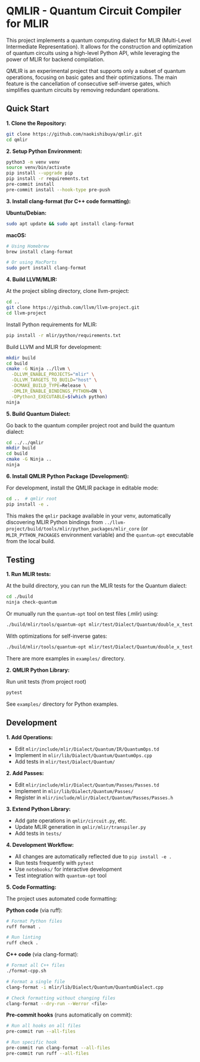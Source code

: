 # QMLIR - Quantum Circuit Compiler for MLIR

This project implements a quantum computing dialect for MLIR (Multi-Level Intermediate Representation). It allows for the construction and optimization of quantum circuits using a high-level Python API, while leveraging the power of MLIR for backend compilation.

QMLIR is an experimental project that supports only a subset of quantum operations, focusing on basic gates and their optimizations. The main feature is the cancellation of consecutive self-inverse gates, which simplifies quantum circuits by removing redundant operations.

## Quick Start

**1. Clone the Repository:**

```bash
git clone https://github.com/naokishibuya/qmlir.git
cd qmlir
```

**2. Setup Python Environment:**

```bash
python3 -m venv venv
source venv/bin/activate
pip install --upgrade pip
pip install -r requirements.txt
pre-commit install
pre-commit install --hook-type pre-push
```

**3. Install clang-format (for C++ code formatting):**

**Ubuntu/Debian:**
```bash
sudo apt update && sudo apt install clang-format
```

**macOS:**
```bash
# Using Homebrew
brew install clang-format

# Or using MacPorts
sudo port install clang-format
```

**4. Build LLVM/MLIR:**

At the project sibling directory, clone llvm-project:

```bash
cd ..
git clone https://github.com/llvm/llvm-project.git
cd llvm-project
```

Install Python requirements for MLIR:

```bash
pip install -r mlir/python/requirements.txt
```

Build LLVM and MLIR for development:

```bash
mkdir build
cd build
cmake -G Ninja ../llvm \
  -DLLVM_ENABLE_PROJECTS="mlir" \
  -DLLVM_TARGETS_TO_BUILD="host" \
  -DCMAKE_BUILD_TYPE=Release \
  -DMLIR_ENABLE_BINDINGS_PYTHON=ON \
  -DPython3_EXECUTABLE=$(which python)
ninja
```

**5. Build Quantum Dialect:**

Go back to the quantum compiler project root and build the quantum dialect:

```bash
cd ../../qmlir
mkdir build
cd build
cmake -G Ninja ..
ninja
```

**6. Install QMLIR Python Package (Development):**

For development, install the QMLIR package in editable mode:

```bash
cd ..  # qmlir root
pip install -e .
```

This makes the `qmlir` package available in your venv, automatically discovering MLIR Python bindings from `../llvm-project/build/tools/mlir/python_packages/mlir_core` (or `MLIR_PYTHON_PACKAGES` environment variable) and the `quantum-opt` executable from the local build.

## Testing

**1. Run MLIR tests:**

At the build directory, you can run the MLIR tests for the Quantum dialect:

```bash
cd ./build
ninja check-quantum
```

Or munually run the `quantum-opt` tool on test files (.mlir) using:

```bash
./build/mlir/tools/quantum-opt mlir/test/Dialect/Quantum/double_x_test.mlir
```

With optimizations for self-inverse gates:

```bash
./build/mlir/tools/quantum-opt mlir/test/Dialect/Quantum/double_x_test.mlir --quantum-cancel-self-inverse
```

There are more examples in `examples/` directory.

**2. QMLIR Python Library:**

Run unit tests (from project root)

```bash
pytest
```

See `examples/` directory for Python examples.

## Development

**1. Add Operations:**

- Edit `mlir/include/mlir/Dialect/Quantum/IR/QuantumOps.td`
- Implement in `mlir/lib/Dialect/Quantum/QuantumOps.cpp`
- Add tests in `mlir/test/Dialect/Quantum/`

**2. Add Passes:**
- Edit `mlir/include/mlir/Dialect/Quantum/Passes/Passes.td`
- Implement in `mlir/lib/Dialect/Quantum/Passes/`
- Register in `mlir/include/mlir/Dialect/Quantum/Passes/Passes.h`

**3. Extend Python Library:**
- Add gate operations in `qmlir/circuit.py`, etc.
- Update MLIR generation in `qmlir/mlir/transpiler.py`
- Add tests in `tests/`

**4. Development Workflow:**
- All changes are automatically reflected due to `pip install -e .`
- Run tests frequently with `pytest`
- Use `notebooks/` for interactive development
- Test integration with `quantum-opt` tool

**5. Code Formatting:**

The project uses automated code formatting:

**Python code** (via ruff):
```bash
# Format Python files
ruff format .

# Run linting
ruff check .
```

**C++ code** (via clang-format):
```bash
# Format all C++ files
./format-cpp.sh

# Format a single file
clang-format -i mlir/lib/Dialect/Quantum/QuantumDialect.cpp

# Check formatting without changing files
clang-format --dry-run --Werror <file>
```

**Pre-commit hooks** (runs automatically on commit):
```bash
# Run all hooks on all files
pre-commit run --all-files

# Run specific hook
pre-commit run clang-format --all-files
pre-commit run ruff --all-files
```

